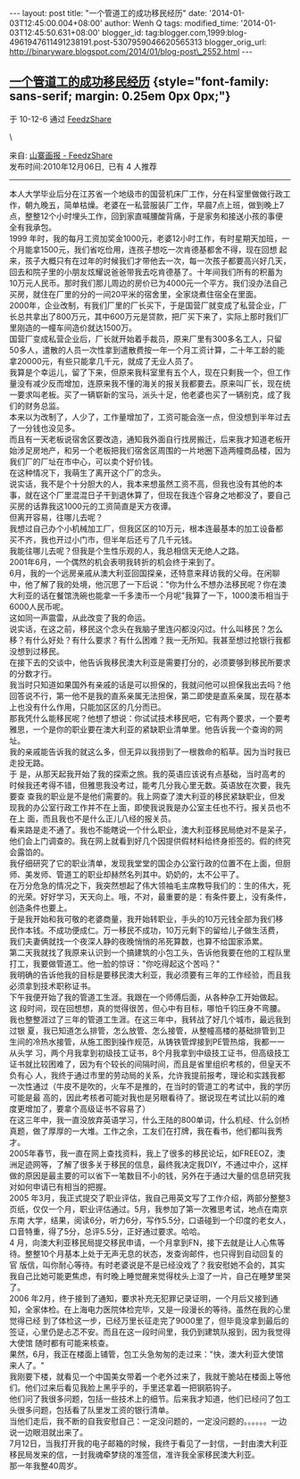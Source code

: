 --- layout: post title: "一个管道工的成功移民经历" date:
'2014-01-03T12:45:00.004+08:00' author: Wenh Q tags: modified\_time:
'2014-01-03T12:45:50.631+08:00' blogger\_id:
tag:blogger.com,1999:blog-4961947611491238191.post-5307959046620565313
blogger\_orig\_url:
http://binaryware.blogspot.com/2014/01/blog-post\_2552.html ---

[一个管道工的成功移民经历](http://bigfools.com/2010/12/15582.html) {style="font-family: sans-serif; margin: 0.25em 0px 0px;"}
------------------------------------------------------------------

于 10-12-6 通过 [FeedzShare](http://www.feedzshare.com/)

\

来自: [山寨画报 - FeedzShare](http://www.feedzshare.com/b/757633/2)  \
发布时间:2010年12月06日,  已有 4 人推荐

* * * * *

本人大学毕业后分在江苏省一个地级市的国营机床厂工作，分在科室里做做行政工作，朝九晚五，简单枯燥。老婆在一私营服装厂工作，早晨7点上班，做到晚上7点，整整12个小时埋头工作，回到家直喊腰酸背痛，于是家务和接送小孩的事便全有我承包。\
1999
年时，我的每月工资加奖金1000元，老婆12小时工作，有时星期天加班，一个月能拿1500元，我们省吃俭用，连孩子想吃一次肯德基都舍不得，现在回想
起来，孩子大概只有在过年的时候我们才带他去一次，每一次孩子都要高兴好几天，回去和院子里的小朋友炫耀说爸爸带我去吃肯德基了。十年间我们所有的积蓄为
10万元人民币。那时我们那儿周边的房价已为4000元一个平方。我们没办法自己买房，就住在厂里的分的一间20平米的宿舍里，全家烧煮住宿全在里面。\
2000年，企业改制，有我们厂里的厂长买下，于是国营厂就变成了私营企业，厂长总共拿出了800万元，其中600万元是贷款，把厂买下来了，实际上那时我们厂里刚造的一幢车间造价就达1500万。\
国营厂变成私营企业后，厂长就开始着手裁员，原来厂里有300多名工人，只留50多人，遣散的人员一次性拿到遣散费按一年一个月工资计算，二十年工龄的能拿20000元，有些只能拿几千元，就成了无业人员了。\
我算是个幸运儿，留了下来，但原来我科室里有五个人，现在只剩我一个，但工作量没有减少反而增加，连原来我不懂的海关的报关我都要去。原来叫厂长，现在统一要求叫老板。买了一辆崭新的宝马，派头十足，他老婆也买了一辆别克，成了我们的财务总监。\
本来以为改制了，人少了，工作量增加了，工资可能会涨一点，但没想到半年过去了一分钱也没见多。\
而且有一天老板说宿舍区要改造，通知我外面自行找房搬迁，后来我才知道老板开始涉足房地产，和另一个老板把我们宿舍区周围的一片地圈下造两幢商品楼，因为我们厂的厂址在市中心，可以卖个好价钱。\
在这种情况下，我萌生了离开这个厂的念头。\
说实话，我不是个十分胆大的人，我本来想虽然工资不高，但我也没有其他的本事，就在这个厂里混混日子干到退休算了，但现在我连个容身之地都没了，要自己买房的话靠我这1000元的工资简直是天方夜谭。\
但离开容易，往哪儿去呢？\
我想过自己办个小机械加工厂，但我区区的10万元，根本连最基本的加工设备都买不齐，我也开过小门市，但半年后还亏了几千元钱。\
我能往哪儿去呢？但我是个生性乐观的人，我总相信天无绝人之路。\
2001年6月，一个偶然的机会表明我转折的机会终于来到了。\
6月，我的一个远房亲戚从澳大利亚回国探亲，还特意来拜访我的父母。在闲聊中，他了解了我的处境，他沉思了一下后说："你为什么不想办法移民呢？你在澳大利亚的话在餐馆洗碗也能拿一千多澳币一个月呢"我算了一下，1000澳币相当于6000人民币呢。\
这如同一声震雷，从此改变了我的命运。\
说实话，在这之前，移民这个念头在我脑子里连闪都没闪过。什么叫移民？怎么移？有什么好处？有什么要求？有什么困难？我一无所知。我甚至想过抢银行我都没想到过移民。\
在接下去的交谈中，他告诉我移民澳大利亚是需要打分的，必须要够到移民所要求的分数才行。\
我当时只知道如果国外有亲戚的话是可以担保的，我就问他可以担保我出去吗？他回答说不行，第一他不是我的直系亲属无法担保，第二即使是直系亲属，现在基本上也没有什么作用，只能加区区的几分而已。\
那我凭什么能移民呢？他想了想说：你试试技术移民吧，它有两个要求，一个要考雅思，一个是你的职业要在澳大利亚的紧缺职业清单里。他告诉我一个查询的网址。\
我的亲戚能告诉我的就这么多，但无异以我捞到了一根救命的稻草。因为当时我已走投无路。\
于
是，从那天起我开始了我的探索之旅。我的英语应该说有点基础，当时高考的时候我还考得不错，但雅思我没考过，能考几分我心里无数。英语放在次要，我先要查
查我的职业是不是他们需要的。我上网查了澳大利亚的移民紧缺职业，但发现我的办公室行政工作并不在上面，即使我说我是办公室主任也不行。报关员也不在上
面，而且我也不是什么正儿八经的报关员。\
看来路是走不通了。我也不能瞎说一个什么职业，澳大利亚移民局绝对不是呆子，他们会上门调查的。我在网上就看到好几个因提供假材料给终身拒签的。假的终究会露馅的。\
我仔细研究了它的职业清单，发现我堂堂的国企办公室行政的位置不在上面，但厨师、美发师、管道工的职业却赫然名列其中。奶奶的，太不公平了。\
在万分危急的情况之下，我突然想起了伟大领袖毛主席教导我们的：生的伟大，死的光荣。好好学习，天天向上。哦，不对，最重要的是：有条件要上，没有条件，创造条件也要上。\
于是我开始和我可敬的老婆商量，我开始转职业，手头的10万元钱全部为我们移民作本钱。不成功便成仁。万一移民不成功，10万元剩下的留给儿子做生活费，我们夫妻俩就找一个夜深人静的夜晚悄悄的吊死算数，也算不给国家添累。\
第二天我就找了我原来认识到一个搞建筑的小包工头，告诉他我要在他的工程队里打工，我要做管道工。他一脸的惊讶："你吃得起这个苦吗？"\
我明确的告诉他我的目标是要移民澳大利亚，我必须要有三年的工作经验，而且我必须拿到技术职称证书。\
下午我便开始了我的管道工生涯。我跟在一个师傅后面，从各种杂工开始做起。\
这
段时间，现在回想想，真的觉得很苦，但心中有目标，哪怕千钧压身不弯腰。我也整整涯过了三年的管道工生涯。在这三年中，我转战了好几个城市，最远我到过银
夏，我已知道怎么排管，怎么放管、怎么接管，从整幢高楼的基础排管到卫生间的冷热水接管，从施工图到操作规范，从铸铁管焊接到PE管热熔，我都一一从头学
习，两个月我拿到初级技工证书，8个月我拿到中级技工证书，但高级技工证书就比较困难了，因为有个较长的间隔时间，而且是省里组织考核的，但皇天不负有心
人，我终于通过市里的劳动局的关系，允许我提前报考，理论和实践我都一次性通过（牛皮不是吹的，火车不是推的，在当时的管道工的考试中，我的学历可能是最
高的，因此考核者可能对我也是另眼看待了。据说现在考试比以前的难度更增加了，要拿个高级证书不容易了）\
在这三年中，我一直没放弃英语学习，什么王陆的800单词，什么机经、什么剑桥真题，做了厚厚的一大堆。工作之余，工友们在打牌，我在看书，他们都叫我秀才。\
2005年春节，我一直在网上查找资料，我上了很多的移民论坛，如FREEOZ，澳洲足迹网等，了解了很多关于移民的信息，最终我决定我DIY，不通过中介，这样做的原因是最主要的可以省下一笔数目不小的钱，另外在于通过大量的信息研究我对如何申请已有相当的把握。\
2005
年3月，我正式提交了职业评估，我自己用英文写了工作介绍，两部分整整3页纸，仅仅一个月，职业评估通过。5月，我参加了第一次雅思考试，地点在南京东南
大学，结果，阅读6分，听力6分，写作5.5分，口语碰到一个印度的老女人，口音特重，得了5分，总评5.5分，正好通过要求。哈哈。\
4
月，向澳大利亚移民局提交移民申请，一个月拿到FN，接下去就是让人心焦等待。整整10个月基本上处于无声无息的状态，发查询邮件，也只得到自动回复的官
版信，叫你耐心等待。有时老婆说是不是已经没戏了？我安慰她不会的，其实我自己比她可能更焦虑，有时晚上睡觉醒来觉得枕头上湿了一片，自己在睡梦里哭了。\
2006
年2月，终于接到了通知，要求补充无犯罪记录证明，一个月后又接到通知，全家体检。在上海电力医院体检完毕，又是一段漫长的等待。虽然在我的心里觉得已经
到了体检这一步，已经万里长征走完了9000里了，但毕竟没拿到最后的签证，心里仍是忐忑不安。而且在这一段时间里，我仍到建筑队报到，因为我觉得大使馆
随时都有可能来核查。\
果然，6月，我正在楼面上铺管，包工头急匆匆的走过来："快，澳大利亚大使馆来人了。"\
我刚要下楼，就看见一个中国美女带着一个老外过来了，我就干脆站在楼面上等他们。他们过来后看见我脸上黑乎乎的，手里还拿着一把钢筋钩子。\
他们问了我很多问题，包括一些技术上的细节。后来我才知道，他们已经问了包工头很多问题，包括看了队里发工资的银行清单。\
当他们走后，我不断的自我安慰自己：一定没问题的，一定没问题的。。。。。。一边说一边眼泪就出来了。\
7月12日，当我打开我的电子邮箱的时候，我终于看见了一封信，一封由澳大利亚移民局发来的信，一封我魂牵梦绕的准签信，准许我全家移民澳大利亚。\
那一年我整40周岁。
